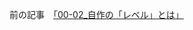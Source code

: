 前の記事　[「00-02_自作の「レベル」とは」](https://github.com/shinrabansyo/tech-blog/blob/main/Articles/00-%E3%81%AF%E3%81%98%E3%82%81%E3%81%AB/00-02_%E8%87%AA%E4%BD%9C%E3%81%AE%E3%80%8C%E3%83%AC%E3%83%99%E3%83%AB%E3%80%8D%E3%81%A8%E3%81%AF.md)  
